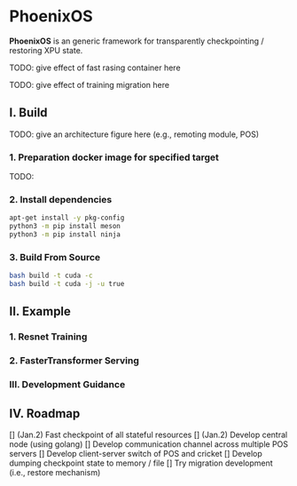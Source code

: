 # PhoenixOS

**PhoenixOS** is an generic framework for transparently checkpointing / restoring XPU state.

TODO: give effect of fast rasing container here

TODO: give effect of training migration here

## I. Build

TODO: give an architecture figure here (e.g., remoting module, POS)

### 1. Preparation docker image for specified target

TODO:

### 2. Install dependencies

```bash
apt-get install -y pkg-config
python3 -m pip install meson
python3 -m pip install ninja
```

### 3. Build From Source

```bash
bash build -t cuda -c
bash build -t cuda -j -u true
```

## II. Example

### 1. Resnet Training

### 2. FasterTransformer Serving

### III. Development Guidance

## IV. Roadmap

[] (Jan.2) Fast checkpoint of all stateful resources
[] (Jan.2) Develop central node (using golang)
[] Develop communication channel across multiple POS servers
[] Develop client-server switch of POS and cricket
[] Develop dumping checkpoint state to memory / file
[] Try migration development (i.e., restore mechanism)
